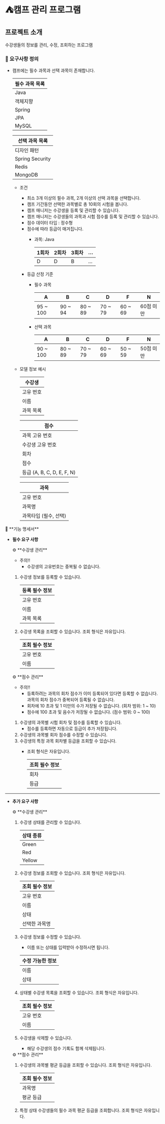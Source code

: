 # ⛺️캠프 관리 프로그램
## 프로젝트 소개
수강생들의 정보를 관리, 수정, 조회하는 프로그램

### 📖 요구사항 정의

- 캠프에는 필수 과목과 선택 과목이 존재합니다.
    
    
    | 필수 과목 목록 |
    | --- |
    | Java |
    | 객체지향 |
    | Spring |
    | JPA |
    | MySQL |
    
    | 선택 과목 목록 |
    | --- |
    | 디자인 패턴 |
    | Spring Security |
    | Redis |
    | MongoDB |
    
    - 조건
        - 최소 3개 이상의 필수 과목, 2개 이상의 선택 과목을 선택합니다.
        - 캠프 기간동안 선택한 과목별로 총 10회의 시험을 봅니다.
        - 캠프 매니저는 수강생을 등록 및 관리할 수 있습니다.
        - 캠프 매니저는 수강생들의 과목과 시험 점수를 등록 및 관리할 수 있습니다.
        - 점수 데이터 타입 : 정수형
        - 점수에 따라 등급이 매겨집니다.
            - 과목: Java
                
                
                | 1회차 | 2회차 | 3회차 | … |
                | --- | --- | --- | --- |
                | D | D | B | … |
        - 등급 산정 기준
            - 필수 과목
                
                
                | A | B | C | D | F | N |
                | --- | --- | --- | --- | --- | --- |
                | 95 ~ 100 | 90 ~ 94 | 80 ~ 89 | 70 ~ 79 | 60 ~ 69 | 60점 미만 |
            - 선택 과목
                
                
                | A | B | C | D | F | N |
                | --- | --- | --- | --- | --- | --- |
                | 90 ~ 100 | 80 ~ 89 | 70 ~ 79 | 60 ~ 69 | 50 ~ 59 | 50점 미만 |
    - 모델 정보 예시
        
        
        | 수강생 |
        | --- |
        | 고유 번호 |
        | 이름 |
        | 과목 목록 |
        
        | 점수 |
        | --- |
        | 과목 고유 번호 |
        | 수강생 고유 번호 |
        | 회차 |
        | 점수 |
        | 등급 (A, B, C, D, E, F, N) |
        
        | 과목 |
        | --- |
        | 고유 번호 |
        | 과목명 |
        | 과목타입 (필수, 선택) |

<aside>
📖 **기능 명세서**

</aside>

- **필수 요구 사항**
    
    <aside>
    ⚙ **수강생 관리**
    
    - 주의‼️
        - 수강생의 고유번호는 중복될 수 없습니다.
    1. 수강생 정보를 등록할 수 있습니다.
        
        
        | 등록 필수 정보 |
        | --- |
        | 고유 번호 |
        | 이름 |
        | 과목 목록 |
    2. 수강생 목록을 조회할 수 있습니다. 조회 형식은 자유입니다.
        
        
        | 조회 필수 정보 |
        | --- |
        | 고유 번호 |
        | 이름 |
    </aside>
    
    <aside>
    ⚙ **점수 관리**
    
    - 주의‼️
        - 등록하려는 과목의 회차 점수가 이미 등록되어 있다면 등록할 수 없습니다. 과목의 회차 점수가 중복되어 등록될 수 없습니다.
        - 회차에 10 초과 및 1 미만의 수가 저장될 수 없습니다. (회차 범위: 1 ~ 10)
        - 점수에 100 초과 및 음수가 저장될 수 없습니다. (점수 범위: 0 ~ 100)
    1. 수강생의 과목별 시험 회차 및 점수를 등록할 수 있습니다.
        - 점수를 등록하면 자동으로 등급이 추가 저장됩니다.
    2. 수강생의 과목별 회차 점수를 수정할 수 있습니다.
    3. 수강생의 특정 과목 회차별 등급을 조회할 수 있습니다.
        - 조회 형식은 자유입니다.
            
            
            | 조회 필수 정보 |
            | --- |
            | 회차 |
            | 등급 |
    </aside>
    

---

- **추가 요구 사항**
    
    <aside>
    ⚙ **수강생 관리**
    
    1. 수강생 상태를 관리할 수 있습니다.
        
        
        | 상태 종류 |
        | --- |
        | Green |
        | Red |
        | Yellow |
    2. 수강생 정보를 조회할 수 있습니다. 조회 형식은 자유입니다.
        
        
        | 조회 필수 정보 |
        | --- |
        | 고유 번호 |
        | 이름 |
        | 상태 |
        | 선택한 과목명 |
    3. 수강생 정보를 수정할 수 있습니다.
        - 이름 또는 상태를 입력받아 수정하시면 됩니다.
        
        | 수정 가능한 정보 |
        | --- |
        | 이름 |
        | 상태 |
    4. 상태별 수강생 목록을 조회할 수 있습니다. 조회 형식은 자유입니다.
        
        
        | 조회 필수 정보 |
        | --- |
        | 고유 번호 |
        | 이름 |
    5. 수강생을 삭제할 수 있습니다.
        - 해당 수강생의 점수 기록도 함께 삭제됩니다.
    </aside>
    
    <aside>
    ⚙ **점수 관리**
    
    1. 수강생의 과목별 평균 등급을 조회할 수 있습니다. 조회 형식은 자유입니다.
        
        
        | **조회 필수 정보** |
        | --- |
        | 과목명 |
        | 평균 등급 |
    2. 특정 상태 수강생들의 필수 과목 평균 등급을 조회합니다. 조회 형식은 자유입니다.
    </aside>
